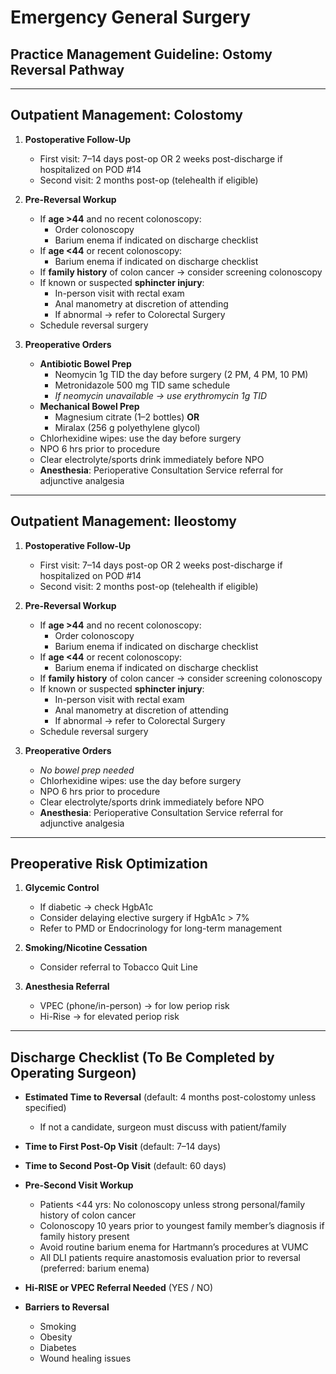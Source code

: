 # Emergency General Surgery  
## Practice Management Guideline: Ostomy Reversal Pathway

---

## Outpatient Management: Colostomy

1. **Postoperative Follow-Up**
    - First visit: 7–14 days post-op OR 2 weeks post-discharge if hospitalized on POD #14  
    - Second visit: 2 months post-op (telehealth if eligible)

2. **Pre-Reversal Workup**
    - If **age >44** and no recent colonoscopy:
        * Order colonoscopy  
        * Barium enema if indicated on discharge checklist
    - If **age <44** or recent colonoscopy:
        * Barium enema if indicated on discharge checklist
    - If **family history** of colon cancer → consider screening colonoscopy  
    - If known or suspected **sphincter injury**:
        * In-person visit with rectal exam  
        * Anal manometry at discretion of attending  
        * If abnormal → refer to Colorectal Surgery
    - Schedule reversal surgery

3. **Preoperative Orders**
    - **Antibiotic Bowel Prep**
        * Neomycin 1g TID the day before surgery (2 PM, 4 PM, 10 PM)  
        * Metronidazole 500 mg TID same schedule  
        * *If neomycin unavailable → use erythromycin 1g TID*
    - **Mechanical Bowel Prep**
        * Magnesium citrate (1–2 bottles) **OR**  
        * Miralax (256 g polyethylene glycol)
    - Chlorhexidine wipes: use the day before surgery  
    - NPO 6 hrs prior to procedure  
    - Clear electrolyte/sports drink immediately before NPO  
    - **Anesthesia**: Perioperative Consultation Service referral for adjunctive analgesia

---

## Outpatient Management: Ileostomy

1. **Postoperative Follow-Up**
    - First visit: 7–14 days post-op OR 2 weeks post-discharge if hospitalized on POD #14  
    - Second visit: 2 months post-op (telehealth if eligible)

2. **Pre-Reversal Workup**
    - If **age >44** and no recent colonoscopy:
        * Order colonoscopy  
        * Barium enema if indicated on discharge checklist
    - If **age <44** or recent colonoscopy:
        * Barium enema if indicated on discharge checklist
    - If **family history** of colon cancer → consider screening colonoscopy  
    - If known or suspected **sphincter injury**:
        * In-person visit with rectal exam  
        * Anal manometry at discretion of attending  
        * If abnormal → refer to Colorectal Surgery
    - Schedule reversal surgery

3. **Preoperative Orders**
    - *No bowel prep needed*  
    - Chlorhexidine wipes: use the day before surgery  
    - NPO 6 hrs prior to procedure  
    - Clear electrolyte/sports drink immediately before NPO  
    - **Anesthesia**: Perioperative Consultation Service referral for adjunctive analgesia

---

## Preoperative Risk Optimization

1. **Glycemic Control**
    - If diabetic → check HgbA1c  
    - Consider delaying elective surgery if HgbA1c > 7%  
    - Refer to PMD or Endocrinology for long-term management

2. **Smoking/Nicotine Cessation**
    - Consider referral to Tobacco Quit Line

3. **Anesthesia Referral**
    - VPEC (phone/in-person) → for low periop risk  
    - Hi-Rise → for elevated periop risk

---

## Discharge Checklist (To Be Completed by Operating Surgeon)

- **Estimated Time to Reversal** (default: 4 months post-colostomy unless specified)  
    * If not a candidate, surgeon must discuss with patient/family

- **Time to First Post-Op Visit** (default: 7–14 days)

- **Time to Second Post-Op Visit** (default: 60 days)

- **Pre-Second Visit Workup**  
    * Patients <44 yrs: No colonoscopy unless strong personal/family history of colon cancer  
    * Colonoscopy 10 years prior to youngest family member’s diagnosis if family history present  
    * Avoid routine barium enema for Hartmann’s procedures at VUMC  
    * All DLI patients require anastomosis evaluation prior to reversal (preferred: barium enema)

- **Hi-RISE or VPEC Referral Needed** (YES / NO)

- **Barriers to Reversal**
    * Smoking  
    * Obesity  
    * Diabetes  
    * Wound healing issues


